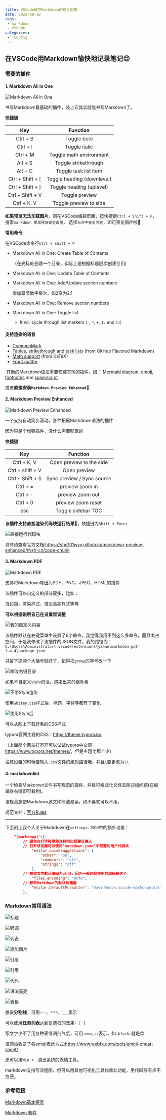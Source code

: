 ```yaml
---
title: VSCode编写Markdown的相关配置
date: 2022-08-18
tags:
 - markdown
 - VSCode
categories:
 -  Config
---
```


## 在VSCode用Markdown愉快地记录笔记:blush:

### 需要的插件

#### 1. Markdown All in One

![Markdown All in One](http://imagebed.krins.cloud/api/image/TRZ48R86.png)

书写Markdown最基础的插件，装上它其实就能书写Markdown了。

**快捷键**

|       Key        |          Function          |
| :--------------: | :------------------------: |
|     Ctrl + B     |        Toggle bold         |
|     Ctrl + I     |       Toggle italic        |
|     Ctrl + M     |  Toggle math environment   |
|     Alt + S      |    Toggle strikethrough    |
|     Alt + C      |   Toggle task list item    |
| Ctrl + Shift + [ | Toggle heading (downlevel) |
| Ctrl + Shift + ] |  Toggle heading (uplevel)  |
| Ctrl + Shift + V |       Toggle preview       |
|   Ctrl + K, V    |   Toggle preview to side   |

**如果预览无法加载图片**，则在VSCode编辑页面，按快捷键`Ctrl + Shift + P`，搜索`markdown 更改预览安全设置`， 选择`允许不安全内容`，即可预览图片啦:face_with_thermometer:

**常用命令**

在VSCode命令行`Ctrl + Shift + P`

- Markdown All in One: Create Table of Contents

  （在光标处创建一个目录，实际上是根据标题层次创建引用)

- Markdown All in One: Update Table of Contents

- Markdown All in One: Add/Update section numbers

  增加章节数字层次，如2变为2.1

- Markdown All in One: Remove section numbers

- Markdown All in One: Toggle list

  - It will cycle through list markers (`-`, `*`, `+`, `1.` and `1)`)

#### 支持渲染的语言

- [CommonMark](https://spec.commonmark.org/)
- [Tables](https://help.github.com/articles/organizing-information-with-tables/), [strikethrough](https://help.github.com/articles/basic-writing-and-formatting-syntax/#styling-text) and [task lists](https://docs.github.com/en/github/writing-on-github/basic-writing-and-formatting-syntax#task-lists) (from GitHub Flavored Markdown)
- [Math support](https://github.com/waylonflinn/markdown-it-katex#syntax) (from KaTeX)
- [Front matter](https://github.com/ParkSB/markdown-it-front-matter#valid-front-matter)

​	其他的Markdown语法需要安装其他的插件，如： [Mermaid diagram](https://marketplace.visualstudio.com/items?itemName=bierner.markdown-mermaid), [emoji](https://marketplace.visualstudio.com/items?itemName=bierner.markdown-emoji), [footnotes](https://marketplace.visualstudio.com/items?itemName=bierner.markdown-footnotes) and [superscript](https://marketplace.visualstudio.com/items?itemName=DevHawk.markdown-sup)

或者**直接安装`Markdown Preview Enhanced`**:metal:

#### 2. Markdown Preview Enhanced

![Markdown Preview Enhanced](http://imagebed.krins.cloud/api/image/H048VTR6.png)

一个支持自动同步滚动，各种拓展Markdown语法的插件

因为只是个增强插件，没什么需要配置的

**快捷键**

|       Key        |          Function          |
| :--------------: | :------------------------: |
|   Ctrl + K, V    |  Open preview to the side  |
| Ctrl + shift + V |        Open preview        |
| Ctrl + Shift + S | Sync preview / Sync source |
|     Ctrl + =     |      preview zoom in       |
|     Ctrl + -     |      preview zoom out      |
|     Ctrl + 0     |     preview zoom reset     |
|       esc        |     Toggle sidebar TOC     |

**该插件支持直接渲染代码块运行结果**:running:，快捷键为`Shift + Enter`

![直接运行代码块](http://imagebed.krins.cloud/api/image/R2BPV6LT.png)

具体请查看官方文档:<https://shd101wyy.github.io/markdown-preview-enhanced/#/zh-cn/code-chunk>

#### 3. Markdown PDF

![Markdown PDF](http://imagebed.krins.cloud/api/image/XTJB28NT.png)

支持将Markdown导出为PDF，PNG，JPEG，HTML的插件

该插件可以自定义的部分蛮多，比如：

页边距，渲染样式，语法高亮样式等等

**可以根据说明自己在设置里调整**

![我的自定义内容](http://imagebed.krins.cloud/api/image/ZBP82B42.png)

该插件默认在右键菜单中设置了6个命令，我觉得我用不到这么多命令，而且太占空间，于是我修改了该插件的JSON文件，我的路径为：`C:\Users\Administrator\.vscode\extensions\yzane.markdown-pdf-1.4.4\package.json`

只留下这两个大括号就好了，记得把`group`的序号改一下

![修改右键目录](http://imagebed.krins.cloud/api/image/B2B4TJ0N.png)

如果不自定义style的话，渲染出来的很朴素

![不带Style渲染](http://imagebed.krins.cloud/api/image/466BZ2T8.png)

使用`whitey.css`样式后，标题、字体等都有了变化

![使用Style后](http://imagebed.krins.cloud/api/image/P0J26N46.png)

可以从网上下载好看的CSS样式

typora官网主题的CSS：<https://theme.typora.io/>

（上面那个网站打不开可以试试typora中文网：<https://www.typora.net/themes/>，但是主题比那个少）

注意设置的时候要输入`.css`文件的绝对路径哦，并且`\`要更改为`\\`

#### 4. markdownlint

一个检查Markdown文件书写规范的插件，并且可格式化文件去除违规问题(在编辑器右键即可看到)。

该规范意使Markdown源文件简洁易读，如不喜欢可以不用。

规范文档：[官方Rules](https://github.com/DavidAnson/markdownlint/blob/v0.26.2/doc/Rules.md)

---

下面附上我个人关于Markdown在`settings.JSON`中的额外设置：

```json
    "[markdown]":{
        // 避免在打字符串和注释时出现建议输入
        // 打开该设置可以使用‘markdown.json’中配置的用户代码块
            "editor.quickSuggestions": {
                "other": "on",
                "comments": "off",
                "strings": "off"
            },
        // 修改文件默认编码为utf8，因为一般网站使用的编码是这个
            "files.encoding": "utf8",
        // 修改Markdown的默认纠错器
            "editor.defaultFormatter": "DavidAnson.vscode-markdownlint",
        },
```

### Markdown常用语法

![标题](http://imagebed.krins.cloud/api/image/0XXZX68B.png)

![强调](http://imagebed.krins.cloud/api/image/24284BVF.png)

![列表](http://imagebed.krins.cloud/api/image/PVBVBBNP.png)

![添加图片](http://imagebed.krins.cloud/api/image/D840L046.png)

![引用](http://imagebed.krins.cloud/api/image/04T0N0N8.png)

![引用](http://imagebed.krins.cloud/api/image/XR822Z02.png)

![代码](http://imagebed.krins.cloud/api/image/44XB4Z6B.png)

![语法高亮](http://imagebed.krins.cloud/api/image/66X02F82.png)

![表格](http://imagebed.krins.cloud/api/image/N2RH2284.png)

想要**分割线**，可用`–--`、`***`、`___`表示

可以使用**任务列表**达到复选框的效果`- [ ]`

写文字少不了用各种表情调剂气氛，可用`:emoji:`表示，如`:blush:`就是:blush:

该网站收录了各emoji表达方式:<https://www.webfx.com/tools/emoji-cheat-sheet/>

还可以用`Win + .`调出系统的表情工具。

markdown支持写流程图，但可以用其他可视化工具代替此功能，用代码写有点不方便。

### 参考链接

[Markdown基本要素](https://shd101wyy.github.io/markdown-preview-enhanced/#/zh-cn/markdown-basics)

[Markdown 教程](https://www.runoob.com/markdown/md-tutorial.html)
